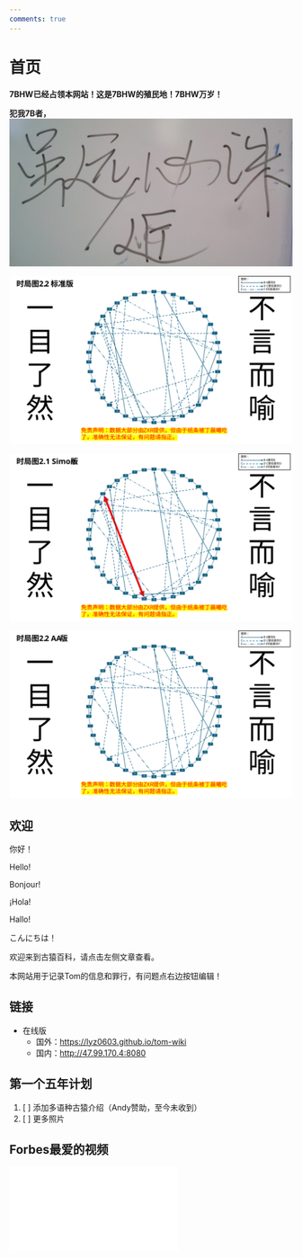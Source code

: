 ```yaml
---
comments: true
---
```


# 首页

**7BHW已经占领本网站！这是7BHW的殖民地！7BHW万岁！**

**犯我7B者，**![虽远/近必诛！](./files/index1.jpg)

![时局图1](./files/index2.svg)

![时局图2](./files/index3.svg)

![时局图3](./files/index4.svg)

## 欢迎

你好！

Hello!

Bonjour!

¡Hola!

Hallo!

こんにちは！

欢迎来到古猿百科，请点击左侧文章查看。

本网站用于记录Tom的信息和罪行，有问题点右边按钮编辑！

## 链接

- 在线版
    - 国外：<https://lyz0603.github.io/tom-wiki>
    - 国内：<http://47.99.170.4:8080>

## 第一个五年计划

1. [ ] 添加多语种古猿介绍（Andy赞助，至今未收到）
2. [ ] 更多照片

## Forbes最爱的视频

<iframe src="//player.bilibili.com/player.html?isOutside=true&aid=1104825245&bvid=BV1sw4m1D79p&cid=1557364390&p=1" scrolling="no" border="0" frameborder="no" framespacing="0" allowfullscreen="true"></iframe>
